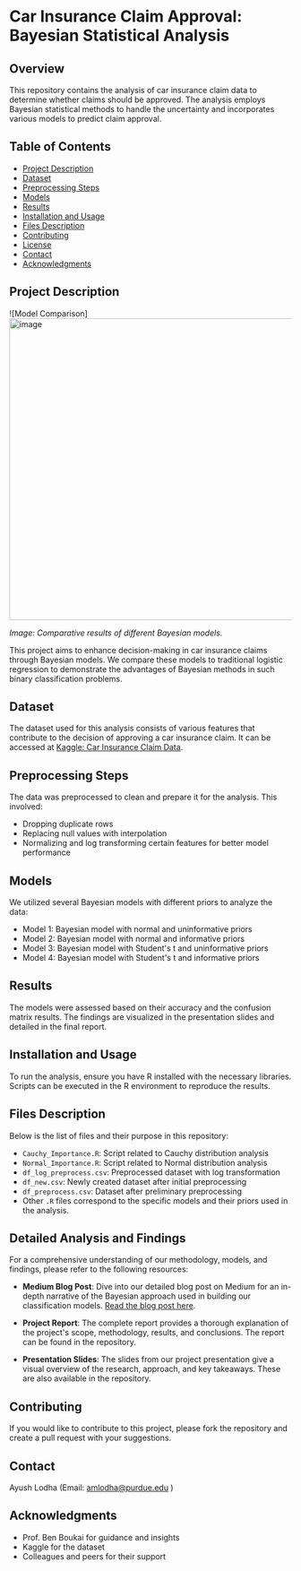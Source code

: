 # Car Insurance Claim Approval: Bayesian Statistical Analysis

## Overview
This repository contains the analysis of car insurance claim data to determine whether claims should be approved. The analysis employs Bayesian statistical methods to handle the uncertainty and incorporates various models to predict claim approval. 

## Table of Contents
- [Project Description](#project-description)
- [Dataset](#dataset)
- [Preprocessing Steps](#preprocessing-steps)
- [Models](#models)
- [Results](#results)
- [Installation and Usage](#installation-and-usage)
- [Files Description](#files-description)
- [Contributing](#contributing)
- [License](#license)
- [Contact](#contact)
- [Acknowledgments](#acknowledgments)

## Project Description
![Model Comparison] <img width="539" alt="image" src="https://github.com/ayushlodha7/BAYESIAN-CLASSIFICATION-ANALYSIS-ON-CAR-INSURANCE-CLAIMS/assets/63442869/05f30fd6-8489-4db4-a101-43874d311cea">

*Image: Comparative results of different Bayesian models.*

This project aims to enhance decision-making in car insurance claims through Bayesian models. We compare these models to traditional logistic regression to demonstrate the advantages of Bayesian methods in such binary classification problems.

## Dataset
The dataset used for this analysis consists of various features that contribute to the decision of approving a car insurance claim. It can be accessed at [Kaggle: Car Insurance Claim Data](https://www.kaggle.com/code/kerneler/starter-car-insurance-claim-data-62f4f91c-d/data).

## Preprocessing Steps
The data was preprocessed to clean and prepare it for the analysis. This involved:
- Dropping duplicate rows
- Replacing null values with interpolation
- Normalizing and log transforming certain features for better model performance

## Models
We utilized several Bayesian models with different priors to analyze the data:
- Model 1: Bayesian model with normal and uninformative priors
- Model 2: Bayesian model with normal and informative priors
- Model 3: Bayesian model with Student's t and uninformative priors
- Model 4: Bayesian model with Student's t and informative priors

## Results
The models were assessed based on their accuracy and the confusion matrix results. The findings are visualized in the presentation slides and detailed in the final report.

## Installation and Usage
To run the analysis, ensure you have R installed with the necessary libraries. Scripts can be executed in the R environment to reproduce the results.

## Files Description
Below is the list of files and their purpose in this repository:
- `Cauchy_Importance.R`: Script related to Cauchy distribution analysis
- `Normal_Importance.R`: Script related to Normal distribution analysis
- `df_log_preprocess.csv`: Preprocessed dataset with log transformation
- `df_new.csv`: Newly created dataset after initial preprocessing
- `df_preprocess.csv`: Dataset after preliminary preprocessing
- Other `.R` files correspond to the specific models and their priors used in the analysis.

## Detailed Analysis and Findings
For a comprehensive understanding of our methodology, models, and findings, please refer to the following resources:

- **Medium Blog Post**: Dive into our detailed blog post on Medium for an in-depth narrative of the Bayesian approach used in building our classification models. [Read the blog post here](https://medium.com/@ayushlodha7/bayesian-way-of-building-classification-models-7b409500bb41).

- **Project Report**: The complete report provides a thorough explanation of the project's scope, methodology, results, and conclusions. The report can be found in the repository.

- **Presentation Slides**: The slides from our project presentation give a visual overview of the research, approach, and key takeaways. These are also available in the repository.

## Contributing
If you would like to contribute to this project, please fork the repository and create a pull request with your suggestions.


## Contact
Ayush Lodha (Email: amlodha@purdue.edu )

## Acknowledgments
- Prof. Ben Boukai for guidance and insights
- Kaggle for the dataset
- Colleagues and peers for their support
